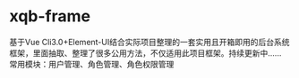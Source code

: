 # xqb-frame
基于Vue Cli3.0+Element-UI结合实际项目整理的一套实用且开箱即用的后台系统框架，里面抽取、整理了很多公用方法，不仅适用此项目框架。持续更新中......
常用模块：用户管理、角色管理、角色权限管理
